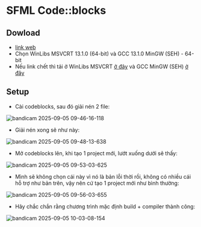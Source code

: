 # SFML Code::blocks

## Dowload
- [link web](https://www.sfml-dev.org/download/sfml/2.6.2/)
- Chọn WinLibs MSVCRT 13.1.0 (64-bit) và GCC 13.1.0 MinGW (SEH) - 64-bit
- Nếu link chết thì tải ở WinLibs MSVCRT [ở đây](https://www.mediafire.com/file/vtvwodyvrixfkqs/SFML-2.6.2-windows-gcc-13.1.0-mingw-64-bit.zip/file) và GCC MinGW (SEH) [ở đây](https://www.mediafire.com/file/mkqeqp5nymzxwxv/winlibs-x86_64-posix-seh-gcc-13.1.0-mingw-w64msvcrt-11.0.0-r5.7z/file)

## Setup
- Cài codeblocks, sau đó giải nén 2 file:

![bandicam 2025-09-05 09-46-16-118](https://github.com/user-attachments/assets/a61f62a3-6503-4063-963b-d6b0ae8fc5c5)

- Giải nén xong sẽ như này:

 ![bandicam 2025-09-05 09-48-13-638](https://github.com/user-attachments/assets/aa7181e1-95cc-4367-9bb1-096e467219a3)

- Mở codeblocks lên, khi tạo 1 project mới, lướt xuống dưới sẽ thấy:

![bandicam 2025-09-05 09-53-03-625](https://github.com/user-attachments/assets/3e2dd9c8-e7ef-42e8-b6b8-41ba812e814f)

- Mình sẽ không chọn cái này vì nó là bản lỗi thời rồi, không có nhiều cái hỗ trợ như bản trên, vậy nên cứ tạo 1 project mới như bình thường:

![bandicam 2025-09-05 09-56-03-655](https://github.com/user-attachments/assets/ba647f9c-f670-420e-b759-d2ac36298498)

- Hãy chắc chắn rằng chương trình mặc định build + compiler thành công:

![bandicam 2025-09-05 10-03-08-154](https://github.com/user-attachments/assets/3800eb7a-520e-4e50-9a8f-3dc6132afe91)

